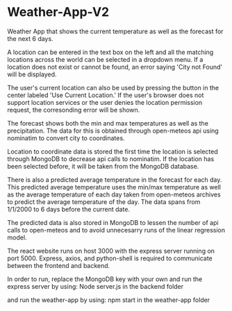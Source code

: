 # Weather-App-V2

Weather App that shows the current temperature as well as the forecast for the next 6 days.

A location can be entered in the text box on the left and all the matching locations across the world can be selected in a dropdown menu. If a location does not exist or cannot be found, an error saying 'City not Found' will be displayed.

The user's current location can also be used by pressing the button in the center labeled 'Use Current Location.' 
If the user's browser does not support location services or the user denies the location permission request, the corresonding error will be shown.

The forecast shows both the min and max temperatures as well as the precipitation.
The data for this is obtained through open-meteos api using nominatim to convert city to coordinates.

Location to coordinate data is stored the first time the location is selected through MongoDB to decrease api calls to nominatim.
If the location has been selected before, it will be taken from the MongoDB database.

There is also a predicted average temperature in the forecast for each day. This predicted average temperature uses the min/max temperature as well as the average temperature of each day taken from open-meteos archives to predict the average temperature of the day. The data spans from 1/1/2000 to 6 days before the current date.

The predicted data is also stored in MongoDB to lessen the number of api calls to open-meteos and to avoid unnecesarry runs of the linear regression model. 

The react website runs on host 3000 with the express server running on port 5000.
Express, axios, and python-shell is required to communicate between the frontend and backend.

In order to run, replace the MongoDB key with your own and run the express server by using:
Node server.js
in the backend folder

and run the weather-app by using:
npm start
in the weather-app folder